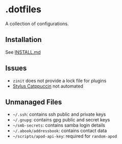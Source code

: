 # .dotfiles

A collection of configurations.

## Installation

See [INSTALL.md](INSTALL.md)

## Issues

- `zinit` does not provide a lock file for plugins
- [Stylus Catppuccin](https://catppuccin-userstyles-customizer.uncenter.dev) not automated

## Unmanaged Files

- `~/.ssh`: contains ssh public and private keys
- `~/.gnupg`: contains gpg public and secret keys
- `~/smb-secrets`: contains samba login details
- `~/.abook/addressbook`: contains contact data
- `~/scripts/apod-api-key`: required for `random-apod`
